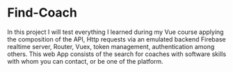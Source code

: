 # Find-Coach
In this project I will test everything I learned during my Vue course applying the composition of the API, Http requests via an emulated backend Firebase realtime server, Router, Vuex, token management, authentication among others. This web App consists of the search for coaches with software skills with whom you can contact, or be one of the platform.

